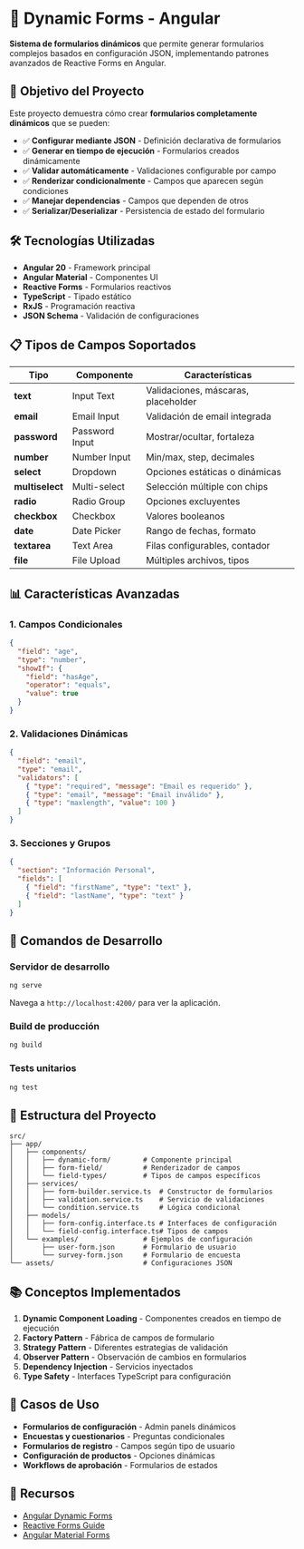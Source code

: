 # 🔄 Dynamic Forms - Angular

**Sistema de formularios dinámicos** que permite generar formularios complejos basados en configuración JSON, implementando patrones avanzados de Reactive Forms en Angular.

## 🎯 Objetivo del Proyecto

Este proyecto demuestra cómo crear **formularios completamente dinámicos** que se pueden:
- ✅ **Configurar mediante JSON** - Definición declarativa de formularios
- ✅ **Generar en tiempo de ejecución** - Formularios creados dinámicamente
- ✅ **Validar automáticamente** - Validaciones configurable por campo
- ✅ **Renderizar condicionalmente** - Campos que aparecen según condiciones
- ✅ **Manejar dependencias** - Campos que dependen de otros
- ✅ **Serializar/Deserializar** - Persistencia de estado del formulario

## 🛠️ Tecnologías Utilizadas

- **Angular 20** - Framework principal
- **Angular Material** - Componentes UI
- **Reactive Forms** - Formularios reactivos
- **TypeScript** - Tipado estático
- **RxJS** - Programación reactiva
- **JSON Schema** - Validación de configuraciones

## 📋 Tipos de Campos Soportados

| Tipo | Componente | Características |
|------|------------|------------------|
| **text** | Input Text | Validaciones, máscaras, placeholder |
| **email** | Email Input | Validación de email integrada |
| **password** | Password Input | Mostrar/ocultar, fortaleza |
| **number** | Number Input | Min/max, step, decimales |
| **select** | Dropdown | Opciones estáticas o dinámicas |
| **multiselect** | Multi-select | Selección múltiple con chips |
| **radio** | Radio Group | Opciones excluyentes |
| **checkbox** | Checkbox | Valores booleanos |
| **date** | Date Picker | Rango de fechas, formato |
| **textarea** | Text Area | Filas configurables, contador |
| **file** | File Upload | Múltiples archivos, tipos |

## 📊 Características Avanzadas

### 1. Campos Condicionales
```json
{
  "field": "age",
  "type": "number",
  "showIf": {
    "field": "hasAge",
    "operator": "equals",
    "value": true
  }
}
```

### 2. Validaciones Dinámicas
```json
{
  "field": "email",
  "type": "email",
  "validators": [
    { "type": "required", "message": "Email es requerido" },
    { "type": "email", "message": "Email inválido" },
    { "type": "maxlength", "value": 100 }
  ]
}
```

### 3. Secciones y Grupos
```json
{
  "section": "Información Personal",
  "fields": [
    { "field": "firstName", "type": "text" },
    { "field": "lastName", "type": "text" }
  ]
}
```

## 🚀 Comandos de Desarrollo

### Servidor de desarrollo
```bash
ng serve
```
Navega a `http://localhost:4200/` para ver la aplicación.

### Build de producción
```bash
ng build
```

### Tests unitarios
```bash
ng test
```

## 📁 Estructura del Proyecto

```
src/
├── app/
│   ├── components/
│   │   ├── dynamic-form/        # Componente principal
│   │   ├── form-field/          # Renderizador de campos
│   │   └── field-types/         # Tipos de campos específicos
│   ├── services/
│   │   ├── form-builder.service.ts  # Constructor de formularios
│   │   ├── validation.service.ts    # Servicio de validaciones
│   │   └── condition.service.ts     # Lógica condicional
│   ├── models/
│   │   ├── form-config.interface.ts # Interfaces de configuración
│   │   └── field-config.interface.ts# Tipos de campos
│   └── examples/                # Ejemplos de configuración
│       ├── user-form.json       # Formulario de usuario
│       └── survey-form.json     # Formulario de encuesta
└── assets/                      # Configuraciones JSON
```

## 📚 Conceptos Implementados

1. **Dynamic Component Loading** - Componentes creados en tiempo de ejecución
2. **Factory Pattern** - Fábrica de campos de formulario
3. **Strategy Pattern** - Diferentes estrategias de validación
4. **Observer Pattern** - Observación de cambios en formularios
5. **Dependency Injection** - Servicios inyectados
6. **Type Safety** - Interfaces TypeScript para configuración

## 📝 Casos de Uso

- **Formularios de configuración** - Admin panels dinámicos
- **Encuestas y cuestionarios** - Preguntas condicionales
- **Formularios de registro** - Campos según tipo de usuario
- **Configuración de productos** - Opciones dinámicas
- **Workflows de aprobación** - Formularios de estados

## 🔗 Recursos

- [Angular Dynamic Forms](https://angular.io/guide/dynamic-form)
- [Reactive Forms Guide](https://angular.io/guide/reactive-forms)
- [Angular Material Forms](https://material.angular.io/components/categories/forms)
